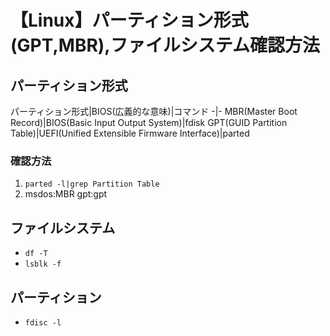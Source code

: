 # 【Linux】パーティション形式(GPT,MBR),ファイルシステム確認方法

## パーティション形式

パーティション形式|BIOS(広義的な意味)|コマンド
-|-
MBR(Master Boot Record)|BIOS(Basic Input Output System)|fdisk
GPT(GUID Partition Table)|UEFI(Unified Extensible Firmware Interface)|parted

### 確認方法

1. `parted -l|grep Partition Table`
1. msdos:MBR gpt:gpt

## ファイルシステム

- `df -T`
- `lsblk -f`

## パーティション

- `fdisc -l`
